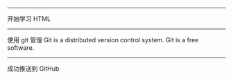 
***************************
开始学习 HTML

***************************
使用 git 管理
Git is a distributed version control system.
Git is a free software.
***************************

成功推送到 GitHub

